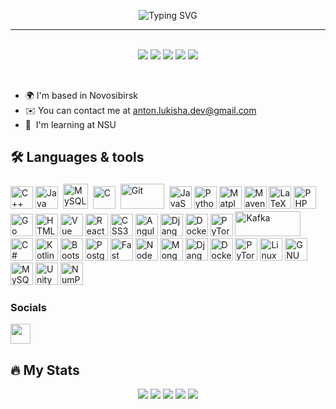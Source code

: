 <p align="center">
  <img src="https://readme-typing-svg.demolab.com?font=Roboto&weight=900&size=45&pause=1200&color=FFFFFF&center=true&vCenter=true&width=600&lines=Hi+there,+I'm+Anton;Backend+Developer;Enthusiast+Programmer;Always+Learning&repeat=true&cursor=true" alt="Typing SVG" />
</p>



<hr>
<p align="center">
<br>
<a target="_blank" href="https://vk.com/lukanlo/"><img src="https://img.shields.io/badge/-VK-0077FF?style=for-the-badge&logo=VK&logoColor=white"></img></a>
<a target="_blank" href="mailto:anton.lukisha.dev@gmail.com"><img src="https://img.shields.io/badge/-Gmail-D14836?style=for-the-badge&logo=Gmail&logoColor=white"></img></a>
<a target="_blank" href="https://github.com/antonlukisha/antonlukisha"><img src="https://img.shields.io/badge/-GitHub-000000?style=for-the-badge&logo=GitHub&logoColor=white"></img></a>
<a target="_blank" href="https://t.me/lukanlo"><img src="https://img.shields.io/badge/-Telegram-27A7E7?style=for-the-badge&logo=Telegram&logoColor=white"></img></a>
<a target="_blank" href="https://stackoverflow.com/users/27875109/anton-lukisha"><img src="https://img.shields.io/badge/-StackOverflow-EF8236?style=for-the-badge&logo=StackOverflow&logoColor=white"></img></a>
<div id="badges">
  <img src="https://komarev.com/ghpvc/?username=antonlukisha
&style=flat-square&color=blue" alt=""/>
</div>
<br>
  
</p>    

* 🌍 I'm based in Novosibirsk
* ✉️ You can contact me at [anton.lukisha.dev@gmail.com](mailto:anton.lukisha.dev@gmail.com)
* 🧠  I'm learning at NSU

## :hammer_and_wrench:  Languages & tools
<p align="left">
    <a href="https://docs.microsoft.com/en-us/cpp/?view=msvc-170" target="_blank" rel="noreferrer"><img title="C++" src="https://raw.githubusercontent.com/danielcranney/readme-generator/main/public/icons/skills/cplusplus-colored.svg" width="36" height="36" alt="C++" /></a>
    <a href="https://www.oracle.com/java/" target="_blank" rel="noreferrer"><img title="Java" src="https://raw.githubusercontent.com/danielcranney/readme-generator/main/public/icons/skills/java-colored.svg" width="36" height="36" alt="Java" /></a>
    <a href="https://www.mysql.com/" target="_blank" rel="noreferrer"><img title="MySQL" alt="MySQL" src="https://raw.githubusercontent.com/Thomas-George-T/Thomas-George-T/master/assets/mysql.svg" width="40" height="40" style="vertical-align:down; margin:4px"/></a>
    <a href="https://docs.microsoft.com/en-us/cpp/?view=msvc-170" target="_blank" rel="noreferrer"><img title="C" img src="https://raw.githubusercontent.com/danielcranney/readme-generator/main/public/icons/skills/c-colored.svg" width="36" height="36" alt="C" /></a>
    <a href="https://git-scm.com/" target="_blank" rel="noreferrer"><img title="Git" alt="Git" src="https://raw.githubusercontent.com/Thomas-George-T/Thomas-George-T/master/assets/git.svg" width="70" height="40" style="vertical-align:down; margin:4px"/></a>
    <a href="https://developer.mozilla.org/en-US/docs/Web/JavaScript" target="_blank" rel="noreferrer"><img title="JavaScript" src="https://raw.githubusercontent.com/danielcranney/readme-generator/main/public/icons/skills/javascript-colored.svg" width="36" height="36" alt="JavaScript" /></a>
    <a href="https://www.python.org/" target="_blank" rel="noreferrer"><img title="Python" src="https://raw.githubusercontent.com/danielcranney/readme-generator/main/public/icons/skills/python-colored.svg" width="36" height="36" alt="Python" /></a>
    <a href="https://matplotlib.org/" target="_blank" rel="noreferrer"><img title="Matplotlib" alt="Matplotlib" width="36" height="36" src="https://cdn.jsdelivr.net/gh/devicons/devicon@latest/icons/matplotlib/matplotlib-original.svg" /></a>
    <a href="https://maven.apache.org/" target="_blank" rel="noreferrer"><img title="Maven" alt="Maven" width="36" height="36" src="https://cdn.jsdelivr.net/gh/devicons/devicon@latest/icons/maven/maven-original.svg" /></a>
    <a href="https://www.latex-project.org/" target="_blank" rel="noreferrer"><img title="LaTeX" alt="LaTeX" width="36" height="36" src="https://cdn.jsdelivr.net/gh/devicons/devicon@latest/icons/latex/latex-original.svg" /></a>
    <a href="https://www.php.net/" target="_blank" rel="noreferrer"><img title="PHP" src="https://raw.githubusercontent.com/danielcranney/readme-generator/main/public/icons/skills/php-colored.svg" width="36" height="36" alt="PHP" /></a>
    <a href="https://go.dev/doc/" target="_blank" rel="noreferrer"><img title="Go" alt="Go" width="36" height="36" src="https://cdn.jsdelivr.net/gh/devicons/devicon@latest/icons/go/go-original.svg" /></a>
    <a href="https://developer.mozilla.org/en-US/docs/Glossary/HTML5" target="_blank" rel="noreferrer"><img title="HTML5" src="https://raw.githubusercontent.com/danielcranney/readme-generator/main/public/icons/skills/html5-colored.svg" width="36" height="36" alt="HTML5" /></a>
    <a href="https://vuejs.org/" target="_blank" rel="noreferrer"><img title="Vue" src="https://raw.githubusercontent.com/danielcranney/readme-generator/main/public/icons/skills/vuejs-colored.svg" width="36" height="36" alt="Vue" /></a>
    <a href="https://reactjs.org/" target="_blank" rel="noreferrer"><img title="React" src="https://raw.githubusercontent.com/danielcranney/readme-generator/main/public/icons/skills/react-colored.svg" width="36" height="36" alt="React" /></a>
    <a href="https://www.w3.org/TR/CSS/#css" target="_blank" rel="noreferrer"><img title="CSS3" src="https://raw.githubusercontent.com/danielcranney/readme-generator/main/public/icons/skills/css3-colored.svg" width="36" height="36" alt="CSS3" /></a>
    <a href="https://angular.io/" target="_blank" rel="noreferrer"><img title="Angular" src="https://raw.githubusercontent.com/danielcranney/readme-generator/main/public/icons/skills/angularjs-colored.svg" width="36" height="36" alt="Angular" /></a>
    <a href="https://www.djangoproject.com/" target="_blank" rel="noreferrer"><img title="Django" src="https://raw.githubusercontent.com/danielcranney/readme-generator/main/public/icons/skills/django-colored.svg" width="36" height="36" alt="Django" /></a>
    <a href="https://www.docker.com/" target="_blank" rel="noreferrer"><img title="Docker" src="https://raw.githubusercontent.com/danielcranney/readme-generator/main/public/icons/skills/docker-colored.svg" width="36" height="36" alt="Docker" /></a>
    <a href="https://pytorch.org/" target="_blank" rel="noreferrer"><img title="PyTorch" src="https://raw.githubusercontent.com/danielcranney/readme-generator/main/public/icons/skills/pytorch-colored.svg" width="36" height="36" alt="PyTorch" /></a>
    <a href="https://kafka.apache.org/" target="_blank" rel="noreferrer"><img title="Kafka" class="devicon-apachekafka-original-wordmark" alt="Kafka" src="https://raw.githubusercontent.com/Thomas-George-T/Thomas-George-T/master/assets/kafka.svg" width="105" height="40" /></a>
    <a href="https://docs.microsoft.com/en-us/dotnet/csharp/" target="_blank" rel="noreferrer"><img title="C#" src="https://raw.githubusercontent.com/danielcranney/readme-generator/main/public/icons/skills/csharp-colored.svg" width="36" height="36" alt="C#" /></a>
    <a href="https://kotlinlang.org/" target="_blank" rel="noreferrer"><img title="Kotlin" src="https://raw.githubusercontent.com/danielcranney/readme-generator/main/public/icons/skills/kotlin-colored.svg" width="36" height="36" alt="Kotlin" /></a>
    <a href="https://getbootstrap.com/" target="_blank" rel="noreferrer"><img title="Bootstrap" src="https://raw.githubusercontent.com/danielcranney/readme-generator/main/public/icons/skills/bootstrap-colored.svg" width="36" height="36" alt="Bootstrap" /></a>
    <a href="https://www.postgresql.org/" target="_blank" rel="noreferrer"><img title="PostgreSQL" src="https://raw.githubusercontent.com/danielcranney/readme-generator/main/public/icons/skills/postgresql-colored.svg" width="36" height="36" alt="PostgreSQL" /></a>
    <a href="https://fastapi.tiangolo.com/" target="_blank" rel="noreferrer"><img title="Fast API" src="https://raw.githubusercontent.com/danielcranney/readme-generator/main/public/icons/skills/fastapi-colored.svg" width="36" height="36" alt="Fast API" /></a>
    <a href="https://nodejs.org/en/" target="_blank" rel="noreferrer"><img title="NodeJS" src="https://raw.githubusercontent.com/danielcranney/readme-generator/main/public/icons/skills/nodejs-colored.svg" width="36" height="36" alt="NodeJS" /></a>
    <a href="https://www.mongodb.com/" target="_blank" rel="noreferrer"><img title="MongoDB" src="https://raw.githubusercontent.com/danielcranney/readme-generator/main/public/icons/skills/mongodb-colored.svg" width="36" height="36" alt="MongoDB" /></a>
    <a href="https://www.djangoproject.com/" target="_blank" rel="noreferrer"><img title="Django" src="https://raw.githubusercontent.com/danielcranney/readme-generator/main/public/icons/skills/django-colored.svg" width="36" height="36" alt="Django" /></a>
    <a href="https://www.docker.com/" target="_blank" rel="noreferrer"><img title="Docker" src="https://raw.githubusercontent.com/danielcranney/readme-generator/main/public/icons/skills/docker-colored.svg" width="36" height="36" alt="Docker" /></a>
    <a href="https://pytorch.org/" target="_blank" rel="noreferrer"><img title="PyTorch" src="https://raw.githubusercontent.com/danielcranney/readme-generator/main/public/icons/skills/pytorch-colored.svg" width="36" height="36" alt="PyTorch" /></a>
    <a href="https://www.linux.org" target="_blank" rel="noreferrer"><img title="Linux" src="https://cdn.jsdelivr.net/gh/devicons/devicon@latest/icons/linux/linux-original.svg" width="36" height="36" alt="Linux" /></a>
    <a href="https://www.gnu.org/software/bash/" target="_blank" rel="noreferrer"><img title="GNU Bash" src="https://raw.githubusercontent.com/danielcranney/readme-generator/main/public/icons/skills/gnubash.svg" width="36" height="36" alt="GNU Bash" /></a>
    <a href="https://www.mysql.com/" target="_blank" rel="noreferrer"><img title="MySQL" src="https://cdn.jsdelivr.net/gh/devicons/devicon@latest/icons/sqlite/sqlite-original.svg" width="36" height="36" alt="MySQL" /></a>
    <a href="https://unity.com/ru" target="_blank" rel="noreferrer"><img title="Unity" src="https://cdn.jsdelivr.net/gh/devicons/devicon@latest/icons/unity/unity-original.svg" width="36" height="36" alt="Unity" /></a>
    <a href="https://numpy.org/" target="_blank" rel="noreferrer"><img title="NumPy" src="https://cdn.jsdelivr.net/gh/devicons/devicon@latest/icons/numpy/numpy-original.svg" width="36" height="36" alt="NumPy" /></a>

</p>


### Socials

<p align="left"> <a href="https://www.github.com/antonlukisha" target="_blank" rel="noreferrer"> <picture> <source media="(prefers-color-scheme: dark)" srcset="https://raw.githubusercontent.com/danielcranney/readme-generator/main/public/icons/socials/github-dark.svg" /> <source media="(prefers-color-scheme: light)" srcset="https://raw.githubusercontent.com/danielcranney/readme-generator/main/public/icons/socials/github.svg" /> <img src="https://raw.githubusercontent.com/danielcranney/readme-generator/main/public/icons/socials/github.svg" width="32" height="32" /> </picture> </a></p>

## :fire: My Stats
<div id="stat" align="center">
    <img src="http://github-profile-summary-cards.vercel.app/api/cards/profile-details?username=antonlukisha&theme=github_dark" />
    <img src="http://github-profile-summary-cards.vercel.app/api/cards/repos-per-language?username=antonlukisha&theme=github_dark" />
    <img src="http://github-profile-summary-cards.vercel.app/api/cards/most-commit-language?username=antonlukisha&theme=github_dark" />
    <img src="http://github-profile-summary-cards.vercel.app/api/cards/stats?username=antonlukisha&theme=github_dark" />
    <img src="http://github-profile-summary-cards.vercel.app/api/cards/productive-time?username=antonlukisha&theme=github_dark&utcOffset=8" />
</div>
